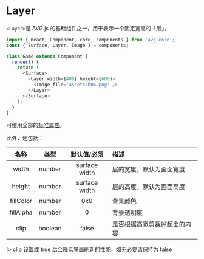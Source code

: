 # Layer

`<Layer>`是 AVG.js 的基础组件之一，用于表示一个固定宽高的「层」。

```javascript
import { React, Component, core, components } from 'avg-core';
const { Surface, Layer, Image } = components;

class Game extends Component {
  render() {
    return (
      <Surface>
        <Layer width={400} height={600}>
          <Image file='assets/h06.png' />
        </Layer>
      </Surface>
    );
  }
}
```

可使用全部的[标准属性](components-props.md)。

此外，还包括：

| 名称 | 类型 | 默认值/必须 | 描述 |
| :--: | :--: | :--: | :-- |
| width | number | surface width | 层的宽度，默认为画面宽度 |
| height | number | surface width | 层的高度，默认为画面高度 |
| fillColor | number | 0x0 | 背景颜色 |
| fillAlpha | number | 0 | 背景透明度 |
| clip | boolean | false | 是否根据高宽剪裁掉超出的内容 |

!> clip 设置成 true 后会降低界面刷新的性能，如无必要请保持为 false

